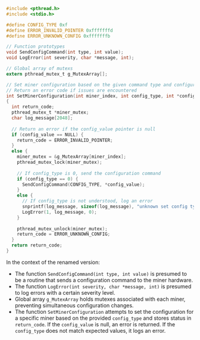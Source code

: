 ```c
#include <pthread.h>
#include <stdio.h>

#define CONFIG_TYPE 0xf
#define ERROR_INVALID_POINTER 0xfffffffd
#define ERROR_UNKNOWN_CONFIG 0xfffffffb

// Function prototypes
void SendConfigCommand(int type, int value);
void LogError(int severity, char *message, int);

// Global array of mutexs
extern pthread_mutex_t g_MutexArray[];

// Set miner configuration based on the given command type and configuration value
// Return an error code if issues are encountered
int SetMinerConfiguration(int miner_index, int config_type, int *config_value)
{
  int return_code;
  pthread_mutex_t *miner_mutex;
  char log_message[2048];
  
  // Return an error if the config_value pointer is null
  if (config_value == NULL) {
    return_code = ERROR_INVALID_POINTER;
  }
  else {
    miner_mutex = &g_MutexArray[miner_index];
    pthread_mutex_lock(miner_mutex);
    
    // If config_type is 0, send the configuration command
    if (config_type == 0) {
      SendConfigCommand(CONFIG_TYPE, *config_value);
    }
    else {
      // If config_type is not understood, log an error
      snprintf(log_message, sizeof(log_message), "unknown set config type = %d\n", config_type);
      LogError(1, log_message, 0);
    }
    
    pthread_mutex_unlock(miner_mutex);
    return_code = ERROR_UNKNOWN_CONFIG;
  }
  return return_code;
}
```

In the context of the renamed version:
- The function `SendConfigCommand(int type, int value)` is presumed to be a routine that sends a configuration command to the miner hardware.
- The function `LogError(int severity, char *message, int)` is presumed to log errors with a certain severity level.
- Global array `g_MutexArray` holds mutexes associated with each miner, preventing simultaneous configuration changes.
- The function `SetMinerConfiguration` attempts to set the configuration for a specific miner based on the provided `config_type` and stores status in `return_code`. If the `config_value` is null, an error is returned. If the `config_type` does not match expected values, it logs an error.